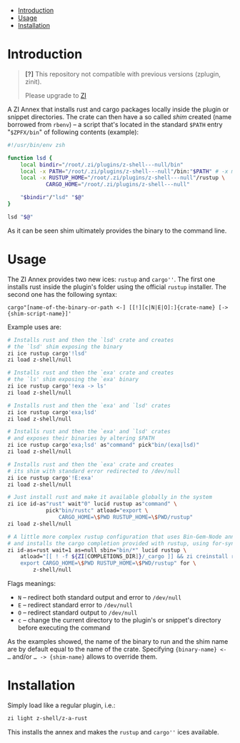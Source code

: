 - [Introduction](#introduction)
- [Usage](#usage)
- [Installation](#installation)

# Introduction

> **[?]**
> This repository not compatible with previous versions (zplugin, zinit).
>
> Please upgrade to [ZI](https://github.com/z-shell-zi)

A ZI Annex that installs rust and cargo packages locally inside the
plugin or snippet directories. The crate can then have a so called _shim_
created (name borrowed from `rbenv`) – a script that's located in the standard
`$PATH` entry "`$ZPFX/bin`" of following contents (example):

```zsh
#!/usr/bin/env zsh

function lsd {
    local bindir="/root/.zi/plugins/z-shell---null/bin"
    local -x PATH="/root/.zi/plugins/z-shell---null"/bin:"$PATH" # -x means export
    local -x RUSTUP_HOME="/root/.zi/plugins/z-shell---null"/rustup \
            CARGO_HOME="/root/.zi/plugins/z-shell---null"

    "$bindir"/"lsd" "$@"
}

lsd "$@"
```

As it can be seen shim ultimately provides the binary to the command line.

# Usage

The ZI Annex provides two new ices: `rustup` and `cargo''`. The first one
installs rust inside the plugin's folder using the official `rustup` installer.
The second one has the following syntax:

`cargo"[name-of-the-binary-or-path <-] [[!][c|N|E|O]:]{crate-name} [-> {shim-script-name}]'`

Example uses are:

```zsh
# Installs rust and then the `lsd' crate and creates
# the `lsd' shim exposing the binary
zi ice rustup cargo'!lsd'
zi load z-shell/null

# Installs rust and then the `exa' crate and creates
# the `ls' shim exposing the `exa' binary
zi ice rustup cargo'!exa -> ls'
zi load z-shell/null

# Installs rust and then the `exa' and `lsd' crates
zi ice rustup cargo'exa;lsd'
zi load z-shell/null

# Installs rust and then the `exa' and `lsd' crates
# and exposes their binaries by altering $PATH
zi ice rustup cargo'exa;lsd' as"command" pick"bin/(exa|lsd)"
zi load z-shell/null

# Installs rust and then the `exa' crate and creates
# its shim with standard error redirected to /dev/null
zi ice rustup cargo'!E:exa'
zi load z-shell/null

# Just install rust and make it available globally in the system
zi ice id-as"rust" wait"0" lucid rustup as"command" \
            pick"bin/rustc" atload="export \
                CARGO_HOME=\$PWD RUSTUP_HOME=\$PWD/rustup"
zi load z-shell/null

# A little more complex rustup configuration that uses Bin-Gem-Node annex
# and installs the cargo completion provided with rustup, using for-syntax
zi id-as=rust wait=1 as=null sbin="bin/*" lucid rustup \
    atload="[[ ! -f ${ZI[COMPLETIONS_DIR]}/_cargo ]] && zi creinstall rust; \
    export CARGO_HOME=\$PWD RUSTUP_HOME=\$PWD/rustup" for \
        z-shell/null

```

Flags meanings:

-   `N` – redirect both standard output and error to `/dev/null`
-   `E` – redirect standard error to `/dev/null`
-   `O` – redirect standard output to `/dev/null`
-   `c` – change the current directory to the plugin's or snippet's directory before
    executing the command

As the examples showed, the name of the binary to run and the shim name are
by default equal to the name of the crate. Specifying `{binary-name} <- …`
and/or `… -> {shim-name}` allows to override them.

# Installation

Simply load like a regular plugin, i.e.:

```zsh
zi light z-shell/z-a-rust
```

This installs the annex and makes the `rustup` and `cargo''` ices available.
